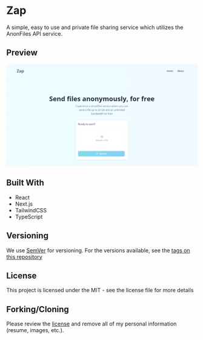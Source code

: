 # Zap
A simple, easy to use and private file sharing service which utilizes the AnonFiles API service.

## Preview
<img width="600" src="art/preview.png"/>

## Built With
* React
* Next.js
* TailwindCSS
* TypeScript

## Versioning
We use [SemVer](http://www.semver.org) for versioning. For the versions available, see the [tags on this repository](https://github.com/icabetong/zap/tags)

## License
This project is licensed under the MIT - see the license file for more details

## Forking/Cloning
Please review the [license](https://github.com/icabetong/zap/blob/main/LICENSE) and remove all of my personal information (resume, images, etc.).
